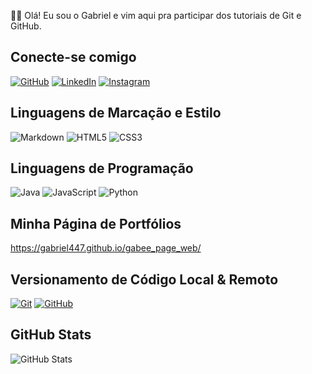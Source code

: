 
👋👋 Olá! Eu sou o Gabriel e vim aqui pra participar dos tutoriais de Git e GitHub.

## Conecte-se comigo
[![GitHub](https://img.shields.io/badge/GitHub-ec63a1?style=for-the-badge&logo=github&logoColor=fff)](https://github.com/Gabriel447)
[![LinkedIn](https://img.shields.io/badge/LinkedIn-000?style=for-the-badge&logo=linkedin&logoColor=0E76A8)](https://www.linkedin.com/in/fullstackgabe/)
[![Instagram](https://img.shields.io/badge/Instagram-000?style=for-the-badge&logo=instagram)](https://www.instagram.com/gabeecwb/)

## Linguagens de Marcação e Estilo
![Markdown](https://img.shields.io/badge/Markdown-000?style=for-the-badge&logo=markdown)
![HTML5](https://img.shields.io/badge/HTML5-000?style=for-the-badge&logo=html5)
![CSS3](https://img.shields.io/badge/CSS3-000?style=for-the-badge&logo=css3&logoColor=264CE4)

## Linguagens de Programação
![Java](https://img.shields.io/badge/Java-000?style=for-the-badge&logo=java)
![JavaScript](https://img.shields.io/badge/JavaScript-000?style=for-the-badge&logo=javascript)
![Python](https://img.shields.io/badge/Python-000?style=for-the-badge&logo=python)

## Minha Página de Portfólios
https://gabriel447.github.io/gabee_page_web/

## Versionamento de Código Local & Remoto
[![Git](https://img.shields.io/badge/Git-ec63a1?style=for-the-badge&logo=git&logoColor=fff)](https://git-scm.com/doc) 
[![GitHub](https://img.shields.io/badge/GitHub-ec63a1?style=for-the-badge&logo=github&logoColor=fff)](https://docs.github.com/)

## GitHub Stats
![GitHub Stats](https://github-readme-stats.vercel.app/api?username=octoeli&theme=transparent&bg_color=ec63a1&border_color=fff&show_icons=true&icon_color=fff&title_color=fff&text_color=fff&hide_title=true&hide=stars)

